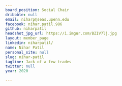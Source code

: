 ```yaml
---
board_position: Social Chair
dribbble: null
email: niharp@seas.upenn.edu
facebook: nihar.patil.986
github: niharpatil
headshot_jpg_url: https://i.imgur.com/BZIV7lj.jpg
layout: member_page
linkedin: niharpatil/
name: Nihar Patil
personal_site: null
slug: nihar-patil
tagline: Jack of a few trades
twitter: null
year: 2020

---
```

